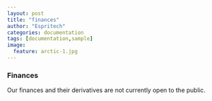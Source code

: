 ```yaml
---
layout: post
title: "finances"
author: "Espritech"
categories: documentation
tags: [documentation,sample]
image:
  feature: arctic-1.jpg
---
```


### Finances 
Our finances and their derivatives are not currently open to the public.
